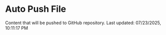 # Auto Push File

Content that will be pushed to GitHub repository.
Last updated: 07/23/2025, 10:11:17 PM